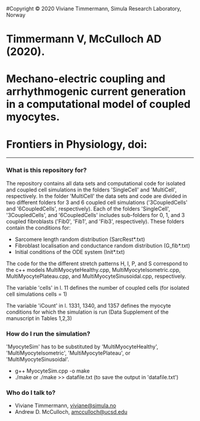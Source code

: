 #Copyright © 2020 Viviane Timmermann, Simula Research Laboratory, Norway

# Timmermann V, McCulloch AD (2020). 
# Mechano-electric coupling and arrhythmogenic current generation in a computational model of coupled myocytes.
# Frontiers in Physiology, doi:

---

### What is this repository for? ###
The repository contains all data sets and computational code for isolated and
coupled cell simulations in the folders 'SingleCell' and 'MultiCell', respectively.
In the folder 'MultiCell' the data sets and code are divided in two different
folders for 3 and 6 coupled cell simulations ('3CoupledCells' and '6CoupledCells',
respectively).
Each of the folders 'SingleCell', '3CoupledCells', and '6CoupledCells' includes
sub-folders for 0, 1, and 3 coupled fibroblasts ('Fib0', 'Fib1', and 'Fib3',
respectively). These folders contain the conditions for:

* Sarcomere length random distribution (SarcRest*.txt)
* Fibroblast localisation and conductance random distribution (G_fib*.txt)
* Initial conditions of the ODE system (Init*.txt)

The code for the the different stretch patterns H, I, P, and S correspond to
the c++ models MultiMyocyteHealthy.cpp, MultiMyocyteIsometric.cpp,
MultiMyocytePlateau.cpp, and MultiMyocyteSinusoidal.cpp, respectively.

The variable 'cells' in l. 11 defines the number of coupled cells
(for isolated cell simulations cells = 1)

The variable 'iCount' in l. 1331, 1340, and 1357 defines the myocyte conditions
for which the simulation is run (Data Supplement of the manuscript in Tables 1,2,3)


### How do I run the simulation? ###

'MyocyteSim' has to be substituted by 'MultiMyocyteHealthy', 'MultiMyocyteIsometric',
'MultiMyocytePlateau', or 'MultiMyocyteSinusoidal'.

* g++ MyocyteSim.cpp -o make
* ./make
  or ./make >> datafile.txt (to save the output in 'datafile.txt')


### Who do I talk to? ###

* Viviane Timmermann, viviane@simula.no
* Andrew D. McCulloch, amcculloch@ucsd.edu
